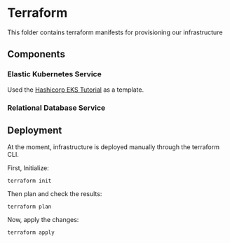 # Terraform

This folder contains terraform manifests for provisioning our infrastructure

## Components

### Elastic Kubernetes Service

Used the [Hashicorp EKS Tutorial](https://developer.hashicorp.com/terraform/tutorials/kubernetes/eks) as a template.

### Relational Database Service

## Deployment

At the moment, infrastructure is deployed manually through the terraform CLI.

First, Initialize:

```shell
terraform init
```

Then plan and check the results:

```shell
terraform plan
```

Now, apply the changes:

```shell
terraform apply
```
